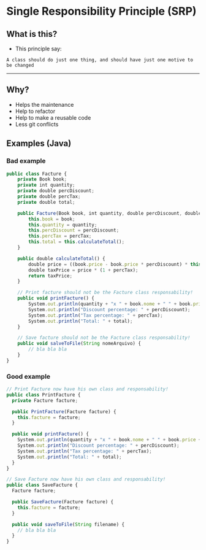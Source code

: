 # Single Responsibility Principle (SRP)

## What is this?

- This principle say: 
  
`A class should do just one thing, and should have just one motive to be changed`

___

## Why?

- Helps the maintenance
- Help to refactor
- Help to make a reusable code
- Less git conflicts

## Examples (Java)

### Bad example

```js
public class Facture {
	private Book book;
	private int quantity;
	private double percDiscount;
	private double percTax;
	private double total;

	public Facture(Book book, int quantity, double percDiscount, double percTax) {
		this.book = book;
		this.quantity = quantity;
		this.percDiscount = percDiscount;
		this.percTax = percTax;
		this.total = this.calculateTotal();
	}

	public double calculateTotal() {
		double price = ((book.price - book.price * percDiscount) * this.quantity);
		double taxPrice = price * (1 + percTax);
		return taxPrice;
	}

	// Print facture should not be the Facture class responsability!
	public void printFacture() {
		System.out.println(quantity + "x " + book.nome + " " + book.price + "$");
		System.out.println("Discount percentage: " + percDiscount);
		System.out.println("Tax percentage: " + percTax);
		System.out.println("Total: " + total);
	}

	// Save facture should not be the Facture class responsability!
	public void salveToFile(String nomeArquivo) {
		// bla bla bla
	}
}
```

### Good example

```js
// Print Facture now have his own class and responsability!
public class PrintFacture {
  private Facture facture;

  public PrintFacture(Facture facture) {
    this.facture = facture;
  }

  public void printFacture() {
    System.out.println(quantity + "x " + book.nome + " " + book.price + "$");
    System.out.println("Discount percentage: " + percDiscount);
    System.out.println("Tax percentage: " + percTax);
    System.out.println("Total: " + total);
  }
}

// Save Facture now have his own class and responsability!
public class SaveFacture {
  Facture facture;

  public SaveFacture(Facture facture) {
    this.facture = facture;
  }

  public void saveToFile(String filename) {
    // bla bla bla
  }
}
```